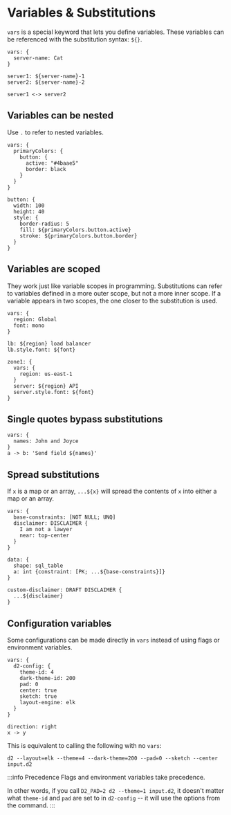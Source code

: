 # Variables & Substitutions

`vars` is a special keyword that lets you define variables. These variables can be
referenced with the substitution syntax: `${}`.

```d2
vars: {
  server-name: Cat
}

server1: ${server-name}-1
server2: ${server-name}-2

server1 <-> server2
```

<div style={{width: 400}} className="embedSVG" dangerouslySetInnerHTML={{__html: require('@site/static/img/generated/vars-intro.svg2')}}></div>

## Variables can be nested

Use `.` to refer to nested variables.

```d2
vars: {
  primaryColors: {
    button: {
      active: "#4baae5"
      border: black
    }
  }
}

button: {
  width: 100
  height: 40
  style: {
    border-radius: 5
    fill: ${primaryColors.button.active}
    stroke: ${primaryColors.button.border}
  }
}
```

<div style={{width: 200}} className="embedSVG" dangerouslySetInnerHTML={{__html: require('@site/static/img/generated/vars-nested.svg2')}}></div>

## Variables are scoped

They work just like variable scopes in programming. Substitutions can refer to variables
defined in a more outer scope, but not a more inner scope. If a variable appears in two
scopes, the one closer to the substitution is used.

```d2
vars: {
  region: Global
  font: mono
}

lb: ${region} load balancer
lb.style.font: ${font}

zone1: {
  vars: {
    region: us-east-1
  }
  server: ${region} API
  server.style.font: ${font}
}
```

<div style={{width: 600}} className="embedSVG" dangerouslySetInnerHTML={{__html: require('@site/static/img/generated/vars-scoped.svg2')}}></div>

## Single quotes bypass substitutions

```d2
vars: {
  names: John and Joyce
}
a -> b: 'Send field ${names}'
```

<div className="embedSVG" dangerouslySetInnerHTML={{__html: require('@site/static/img/generated/vars-escaped.svg2')}}></div>

## Spread substitutions

If `x` is a map or an array, `...${x}` will spread the contents of `x` into either a map
or an array.

```d2
vars: {
  base-constraints: [NOT NULL; UNQ]
  disclaimer: DISCLAIMER {
    I am not a lawyer
    near: top-center
  }
}

data: {
  shape: sql_table
  a: int {constraint: [PK; ...${base-constraints}]}
}

custom-disclaimer: DRAFT DISCLAIMER {
  ...${disclaimer}
}
```

<div style={{width: 400}} className="embedSVG" dangerouslySetInnerHTML={{__html: require('@site/static/img/generated/vars-spread.svg2')}}></div>

## Configuration variables

Some configurations can be made directly in `vars` instead of using flags or environment
variables.

```d2
vars: {
  d2-config: {
    theme-id: 4
    dark-theme-id: 200
    pad: 0
    center: true
    sketch: true
    layout-engine: elk
  }
}

direction: right
x -> y
```

This is equivalent to calling the following with no `vars`:
```shell
d2 --layout=elk --theme=4 --dark-theme=200 --pad=0 --sketch --center input.d2
```

<div style={{width: 400}} className="embedSVG" dangerouslySetInnerHTML={{__html: require('@site/static/img/generated/vars-config.svg2')}}></div>

:::info Precedence
Flags and environment variables take precedence.

In other words, if you call `D2_PAD=2 d2 --theme=1 input.d2`, it doesn't matter what
`theme-id` and `pad` are set to in `d2-config` -- it will use the options from the
command.
:::
